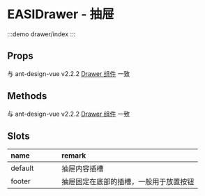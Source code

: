 # EASIDrawer - 抽屉

:::demo
drawer/index
:::

## Props

与 ant-design-vue v2.2.2 [Drawer 组件](https://2x.antdv.com/components/drawer-cn) 一致

## Methods

与 ant-design-vue v2.2.2 [Drawer 组件](https://2x.antdv.com/components/drawer-cn) 一致

## Slots

| name    |     |     |     | remark                                 |
| :------ | :-- | :-- | :-- | :------------------------------------- |
| default |     |     |     | 抽屉内容插槽                           |
| footer  |     |     |     | 抽屉固定在底部的插槽，一般用于放置按钮 |
